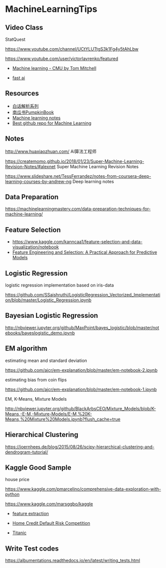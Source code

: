 # MachineLearningTips

Video Class
------

StatQuest

https://www.youtube.com/channel/UCtYLUTtgS3k1Fg4y5tAhLbw

https://www.youtube.com/user/victorlavrenko/featured

- [Machine learning - CMU by Tom Mitchell](http://www.cs.cmu.edu/~ninamf/courses/601sp15/lectures.shtml)

- [fast ai](https://forums.fast.ai/t/another-treat-early-access-to-intro-to-machine-learning-videos/6826)

Resources
-------

- [白话解析系列](https://juejin.cn/post/6892313161299394567)
- [南瓜书PumpkinBook](https://datawhalechina.github.io/pumpkin-book/#/)
- [Machine learning notes](https://medium.com/@hiromi_suenaga/machine-learning-1-lesson-1-84a1dc2b5236)
- [Best github repo for Machine Learning](https://www.theinsaneapp.com/2021/09/best-github-repository-for-machine-learning.html)


Notes
------

http://www.huaxiaozhuan.com/ AI算法工程师

https://createmomo.github.io/2018/01/23/Super-Machine-Learning-Revision-Notes/#alexnet  Super Machine Learning Revision Notes

https://www.slideshare.net/TessFerrandez/notes-from-coursera-deep-learning-courses-by-andrew-ng  Deep learning notes

Data Preparation 
------

https://machinelearningmastery.com/data-preparation-techniques-for-machine-learning/

Feature Selection
------

- https://www.kaggle.com/kanncaa1/feature-selection-and-data-visualization/notebook
- [Feature Engineering and Selection: A Practical Approach for Predictive Models](http://www.feat.engineering/index.html)


Logistic Regression
-----

logistic regression implementation based on iris-data

https://github.com/SSaishruthi/LogisticRegression_Vectorized_Implementation/blob/master/Logistic_Regression.ipynb

Bayesian Logistic Regression
------

http://nbviewer.jupyter.org/github/MaxPoint/bayes_logistic/blob/master/notebooks/bayeslogistic_demo.ipynb


EM algorithm
------

estimating mean and standard deviation

https://github.com/ajcr/em-explanation/blob/master/em-notebook-2.ipynb

estimating bias from coin flips

https://github.com/ajcr/em-explanation/blob/master/em-notebook-1.ipynb

EM, K-Means, Mixture Models

http://nbviewer.jupyter.org/github/BlackArbsCEO/Mixture_Models/blob/K-Means,-E-M,-Mixture-Models/E-M,%20K-Means,%20Mixture%20Models.ipynb?flush_cache=true


Hierarchical Clustering
------

https://joernhees.de/blog/2015/08/26/scipy-hierarchical-clustering-and-dendrogram-tutorial/


Kaggle Good Sample
------

house price 

https://www.kaggle.com/pmarcelino/comprehensive-data-exploration-with-python

https://www.kaggle.com/marsggbo/kaggle

- [feature extraction](https://www.kaggle.com/pmarcelino/data-analysis-and-feature-extraction-with-python)

- [Home Credit Default Risk Competition](https://www.kaggle.com/willkoehrsen/start-here-a-gentle-introduction/notebook)
- [Titanic](http://vitarts.com.br/titanic-machine-learning-from-disaster-kaggle-copetitions/#PCA)

Write Test codes
------

https://albumentations.readthedocs.io/en/latest/writing_tests.html


